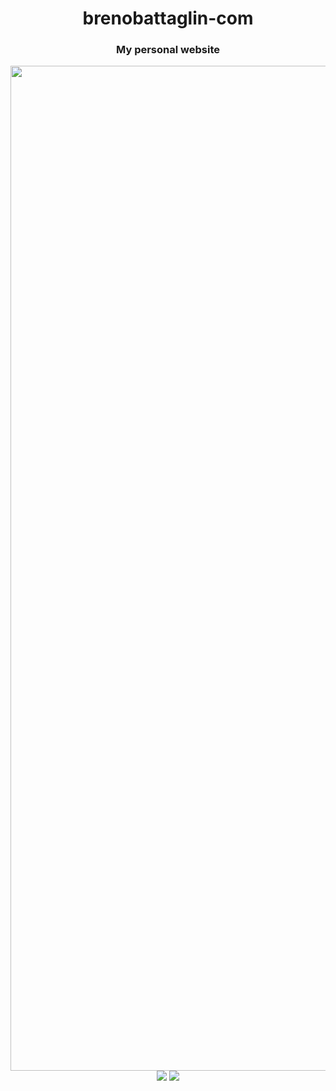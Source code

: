 
<div align="center">
    <h1>brenobattaglin-com</h1>
    <h3>My personal website</h3>    
    <img width="1608" alt="image" src="https://user-images.githubusercontent.com/8771994/142730132-96451f86-dd03-43e6-a910-f23ce128f6e1.png">
    <br/>
    <img src="https://img.shields.io/website?url=https%3A%2F%2Fbrenobattaglin.com"/>
    <img src="https://img.shields.io/github/license/brenobattaglin/brenobattaglin.com?style=flat"/>
</div>
